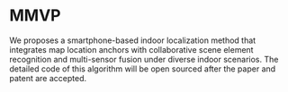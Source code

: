 # MMVP
We proposes a smartphone-based indoor localization method that integrates map location anchors with collaborative scene element recognition and multi-sensor fusion under diverse indoor scenarios.
The detailed code of this algorithm will be open sourced after the paper and patent are accepted.
